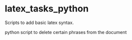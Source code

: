 # latex_tasks_python
Scripts to add basic latex syntax.

python script to delete certain phrases from the document